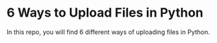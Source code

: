 # 6 Ways to Upload Files in Python

In this repo, you will find 6 different ways of uploading files in Python.
